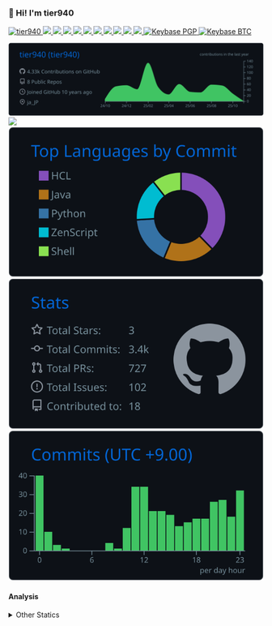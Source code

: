 ### 👋 Hi! I'm tier940

<p align="left"> 
  <a href="https://github.com/tier940/tier940/">
    <img src="https://komarev.com/ghpvc/?username=tier940" alt="tier940" />
  </a>
  <a href="http://twitter.com/tier940">
    <img height="20" src="https://img.shields.io/twitter/follow/tier940?label=Twitter&logo=twitter&style=flat" />
  </a>
  <a href="https://github.com/tier940">
    <img height="20" src="https://img.shields.io/github/followers/tier940?label=follow&logo=github&style=flat" />
  </a>
  <a href="https://www.reddit.com/user/tier940">
    <img height="20" src="https://img.shields.io/reddit/user-karma/combined/tier940?label=Reddit&logo=reddit&style=flat" />
  </a>
  <a href="https://stackoverflow.com/users/17317833/tier940">
    <img height="20" src="https://img.shields.io/stackexchange/stackoverflow/r/17317833?label=StackOverflow&logo=stack-overflow&style=flat" />
  </a>
  <a href="https://zenn.dev/tier940">
    <img height="20" src="https://zenn.badge.nikaera.com/s/tier940/likes" />
  </a>
  <a href="https://zenn.dev/tier940">
    <img height="20" src="https://zenn.badge.nikaera.com/s/tier940/followers" />
  </a>
  <a href="https://zenn.dev/tier940">
    <img height="20" src="https://zenn.badge.nikaera.com/s/tier940/articles" />
  </a>
  <a href="http://qiita.com/tier940">
    <img height="20" src="https://qiita-badge.apiapi.app/s/tier940/posts.svg" />
  </a>
  <a href="http://qiita.com/tier940">
    <img height="20" src="https://qiita-badge.apiapi.app/s/tier940/contributions.svg" />
  </a>
  <a href="https://github.com/tier940/tier940/">
    <img height="20" src="https://github.com/tier940/tier940/actions/workflows/main.yml/badge.svg" />
  </a>
  <a href="https://keybase.io/tier940">
    <img alt="Keybase PGP" src="https://img.shields.io/keybase/pgp/tier940">
  </a>
  <a href="https://keybase.io/tier940">
    <img alt="Keybase BTC" src="https://img.shields.io/keybase/btc/tier940">
  </a>
</p>

[![](https://raw.githubusercontent.com/tier940/tier940/main/profile-summary-card-output/github_dark/0-profile-details.svg)](https://github.com/vn7n24fzkq/github-profile-summary-cards)
[![](https://raw.githubusercontent.com/tier940/tier940/main/profile-summary-card-output/github_dark/1-repos-per-language.svg)](https://github.com/vn7n24fzkq/github-profile-summary-cards) [![](https://raw.githubusercontent.com/tier940/tier940/main/profile-summary-card-output/github_dark/2-most-commit-language.svg)](https://github.com/vn7n24fzkq/github-profile-summary-cards)
[![](https://raw.githubusercontent.com/tier940/tier940/main/profile-summary-card-output/github_dark/3-stats.svg)](https://github.com/vn7n24fzkq/github-profile-summary-cards) [![](https://raw.githubusercontent.com/tier940/tier940/main/profile-summary-card-output/github_dark/4-productive-time.svg)](https://github.com/vn7n24fzkq/github-profile-summary-cards)


#### Analysis
<!-- <img height="150" src="https://github.com/tier940/tier940/blob/master/images/stat.svg" alt="Alternative Text"/> -->

<details>
  <summary>Other Statics</summary>
  <!--START_SECTION:waka-->
![Code Time](http://img.shields.io/badge/Code%20Time-4%2C011%20hrs%2019%20mins-blue)

**🐱 My GitHub Data** 

> 📦 31.9 kB Used in GitHub's Storage 
 > 
> 💼 Opted to Hire
 > 
> 📜 11 Public Repositories 
 > 
> 🔑 4 Private Repositories 
 > 
**I'm an Early 🐤** 

```text
🌞 Morning                83 commits          ███████░░░░░░░░░░░░░░░░░░   27.67 % 
🌆 Daytime                85 commits          ███████░░░░░░░░░░░░░░░░░░   28.33 % 
🌃 Evening                100 commits         ████████░░░░░░░░░░░░░░░░░   33.33 % 
🌙 Night                  32 commits          ███░░░░░░░░░░░░░░░░░░░░░░   10.67 % 
```
📅 **I'm Most Productive on Friday** 

```text
Monday                   17 commits          █░░░░░░░░░░░░░░░░░░░░░░░░   05.67 % 
Tuesday                  40 commits          ███░░░░░░░░░░░░░░░░░░░░░░   13.33 % 
Wednesday                40 commits          ███░░░░░░░░░░░░░░░░░░░░░░   13.33 % 
Thursday                 23 commits          ██░░░░░░░░░░░░░░░░░░░░░░░   07.67 % 
Friday                   71 commits          ██████░░░░░░░░░░░░░░░░░░░   23.67 % 
Saturday                 45 commits          ████░░░░░░░░░░░░░░░░░░░░░   15.00 % 
Sunday                   64 commits          █████░░░░░░░░░░░░░░░░░░░░   21.33 % 
```


📊 **This Week I Spent My Time On** 

```text
🕑︎ Time Zone: Asia/Tokyo

💬 Programming Languages: 
Other                    25 hrs 33 mins      ████████████████████░░░░░   81.26 % 
Python                   2 hrs 51 mins       ██░░░░░░░░░░░░░░░░░░░░░░░   09.07 % 
JSON                     1 hr 15 mins        █░░░░░░░░░░░░░░░░░░░░░░░░   04.00 % 
YAML                     32 mins             ░░░░░░░░░░░░░░░░░░░░░░░░░   01.71 % 
Java                     31 mins             ░░░░░░░░░░░░░░░░░░░░░░░░░   01.68 % 

🔥 Editors: 
Edge                     23 hrs 50 mins      ███████████████████░░░░░░   75.82 % 
VS Code                  5 hrs 6 mins        ████░░░░░░░░░░░░░░░░░░░░░   16.26 % 
Chrome                   1 hr 42 mins        █░░░░░░░░░░░░░░░░░░░░░░░░   05.43 % 
IntelliJ IDEA            47 mins             █░░░░░░░░░░░░░░░░░░░░░░░░   02.49 % 

💻 Operating System: 
Linux                    29 hrs 44 mins      ████████████████████████░   94.57 % 
Unknown OS               1 hr 42 mins        █░░░░░░░░░░░░░░░░░░░░░░░░   05.43 % 
```

**I Mostly Code in Java** 

```text
Java                     14 repos            ████████████░░░░░░░░░░░░░   50.00 % 
ZenScript                2 repos             ██░░░░░░░░░░░░░░░░░░░░░░░   07.14 % 
Python                   1 repo              █░░░░░░░░░░░░░░░░░░░░░░░░   03.57 % 
HTML                     1 repo              █░░░░░░░░░░░░░░░░░░░░░░░░   03.57 % 
Dockerfile               1 repo              █░░░░░░░░░░░░░░░░░░░░░░░░   03.57 % 
```



**Timeline**

![Lines of Code chart](https://raw.githubusercontent.com/tier940/tier940/main/assets/bar_graph.png)


 Last Updated on 21/06/2024 00:36:30 UTC
<!--END_SECTION:waka-->
</details>
